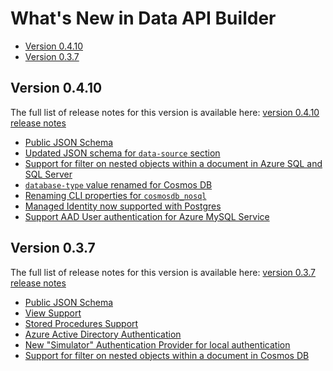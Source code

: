 # What's New in Data API Builder

- [Version 0.4.10](#version-0410)
- [Version 0.3.7](#version-037)

## Version 0.4.10

The full list of release notes for this version is available here: [version 0.4.10 release notes](https://github.com/Azure/data-api-builder/releases/tag/v0.4.10-alpha)

- [Public JSON Schema](./whats-new-0.4.10.md#public-json-schema)
- [Updated JSON schema for `data-source` section](./whats-new-0.4.10.md#updated-json-schema-for-data-source-section)
- [Support for filter on nested objects within a document in Azure SQL and SQL Server](./whats-new-0.4.10.md#support-for-filter-on-nested-objects-within-a-document-in-azure-sql-and-sql-server)
- [`database-type` value renamed for Cosmos DB](./whats-new-0.4.10.md#database-type-value-renamed-for-cosmos-db)
- [Renaming CLI properties for `cosmosdb_nosql`](./whats-new-0.4.10.md#renaming-cli-properties-for-cosmosdb_nosql)
- [Managed Identity now supported with Postgres](./whats-new-0.4.10.md#managed-identity-now-supported-with-postgres)
- [Support AAD User authentication for Azure MySQL Service](./whats-new-0.4.10.md#support-aad-user-authentication-for-azure-mysql-service)

## Version 0.3.7

The full list of release notes for this version is available here: [version 0.3.7 release notes](https://github.com/Azure/data-api-builder/releases/tag/v0.3.7-alpha)

- [Public JSON Schema](./whats-new-0.3.7.md#public-json-schema)
- [View Support](./whats-new-0.3.7.md#view-support)
- [Stored Procedures Support](./whats-new-0.3.7.md#stored-procedures-support)
- [Azure Active Directory Authentication](./whats-new-0.3.7.md#azure-active-directory-authentication)
- [New "Simulator" Authentication Provider for local authentication](./whats-new-0.3.7.md#new-simulator-authentication-provider-for-local-authentication)
- [Support for filter on nested objects within a document in Cosmos DB](./whats-new-0.3.7.md#support-for-filter-on-nested-objects-within-a-document-in-cosmos-db)
